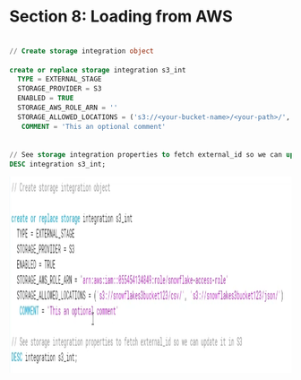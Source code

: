 <h1>Section 8: Loading from AWS</h1>

```sql

// Create storage integration object

create or replace storage integration s3_int
  TYPE = EXTERNAL_STAGE
  STORAGE_PROVIDER = S3
  ENABLED = TRUE 
  STORAGE_AWS_ROLE_ARN = ''
  STORAGE_ALLOWED_LOCATIONS = ('s3://<your-bucket-name>/<your-path>/', 's3://<your-bucket-name>/<your-path>/')
   COMMENT = 'This an optional comment' 
   
   
// See storage integration properties to fetch external_id so we can update it in S3
DESC integration s3_int;

```

<img src="images/section8.1.png" width="1000" height="350" /> 
